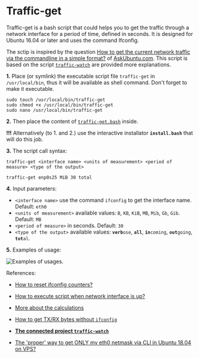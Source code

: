 # Traffic-get

Traffic-get is a bash script that could helps you to get the traffic through a network interface for a period of time, defined in seconds. It is designed for Ubuntu 16.04 or later and uses the command Ifconfig.

The sctip is inspired by the question [How to get the current network traffic via the commandline in a simple format?](https://askubuntu.com/questions/974425/how-to-get-the-current-network-traffic-via-the-commandline-in-a-simple-format/974503#974503) of [AskUbuntu.com](https://askubuntu.com/). This script is based on the script [`traffic-watch`](https://github.com/metalevel-tech/traffic-watch) are provided more explanations.

**1.** Place (or symlink) the executable script file `traffic-get` in `/usr/local/bin`, thus it will be available as shell command. Don't forget to make it executable. 

    sudo touch /usr/local/bin/traffic-get
    sudo chmod +x /usr/local/bin/traffic-get
    sudo nano /usr/local/bin/traffic-get

**2.** Then place the content of [`traffic-get.bash`](https://github.com/metalevel-tech/Traffic-get/blob/master/traffic-get.bash) inside. 

**!!!** Alternatively (to 1. and 2.) use the interactive installator **`install.bash`** that will do this job.

**3.** The script call syntax:

    traffic-get <interface name> <units of measurement> <period of measure> <type of the output>

<!-- -->

    traffic-get enp0s25 MiB 30 total

**4.** Input parameters:

- `<interface name>` use the command `ifconfig` to get the interface name. Default: `eth0`
- `<units of measurement>` available values: `B`, `KB`, `KiB`, `MB`, `Mib`, `Gb`, `Gib`. Default: `MB`
- `<period of measure>` in seconds. Default: `30` 
- `<type of the output>` available values: <code><strong>verb</strong>ose</code>, **`all`**, <code><strong>in</strong>coming</code>, <code><strong>out</strong>going</code>, <code><strong>tot</strong>al</code>.

**5.** Examples of usage:

![Examples of usages.](https://raw.githubusercontent.com/metalevel-tech/traffic-get/master/.images/traffic-get.demo.png)

References:

* [How to reset ifconfig counters?](https://askubuntu.com/questions/348038/how-to-reset-ifconfig-counters)
* [How to execute script when network interface is up?](https://askubuntu.com/questions/277284/execute-script-when-network-interface-is-up)
* [More about the calculations](https://unix.stackexchange.com/a/40787/201297)
* [How to get TX/RX bytes without `ifconfig`](https://serverfault.com/questions/533513/how-to-get-tx-rx-bytes-without-ifconfig)
* [**The connected project `traffic-watch`**](https://github.com/metalevel-tech/traffic-watch)

* [The 'proper' way to get ONLY my eth0 netmask via CLI in Ubuntu 18.04 on VPS?](https://askubuntu.com/a/1097891/566421)
